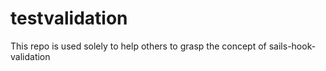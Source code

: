 # testvalidation

This repo is used solely to help others to grasp the concept
of sails-hook-validation
